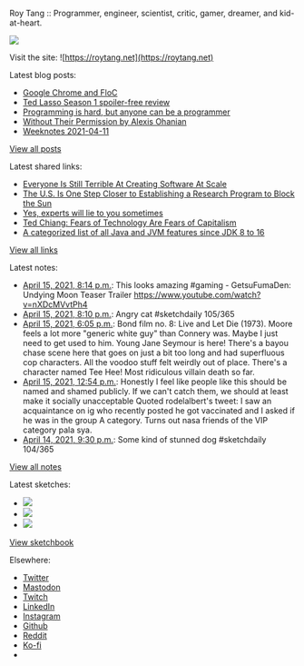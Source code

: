Roy Tang :: Programmer, engineer, scientist, critic, gamer, dreamer, and kid-at-heart.

![](https://roytang.net/static/img/profile.jpg)

Visit the site: ![https://roytang.net](https://roytang.net)

Latest blog posts:

- [Google Chrome and FloC](https://roytang.net/2021/04/chrome-floc/)
- [Ted Lasso Season 1 spoiler-free review](https://roytang.net/2021/04/ted-lasso-s1/)
- [Programming is hard, but anyone can be a programmer](https://roytang.net/2021/04/programming-is-hard/)
- [Without Their Permission by Alexis Ohanian](https://roytang.net/2021/04/without-their-permission/)
- [Weeknotes 2021-04-11](https://roytang.net/2021/04/weeknotes-2021-04-11/)

[View all posts](https://roytang.net/blog)

Latest shared links:

- [Everyone Is Still Terrible At Creating Software At Scale](https://roytang.net/2021/04/everyone-is-still-terrible-at-creating-software-at-scale/)
- [The U.S. Is One Step Closer to Establishing a Research Program to Block the Sun](https://roytang.net/2021/04/the-us-is-one-step-closer-to-establishing-a-research-program-to-block-the-sun/)
- [Yes, experts will lie to you sometimes](https://roytang.net/2021/04/yes-experts-will-lie-to-you-sometimes/)
- [Ted Chiang: Fears of Technology Are Fears of Capitalism](https://roytang.net/2021/04/ted-chiang-fears-of-technology-are-fears-of-capitalism/)
- [A categorized list of all Java and JVM features since JDK 8 to 16](https://roytang.net/2021/04/a-categorized-list-of-all-java-and-jvm-features-since-jdk-8-to-16/)

[View all links](https://roytang.net/links)

Latest notes:

- [April 15, 2021, 8:14 p.m.](https://roytang.net/2021/04/1382668757248536581/): This looks amazing #gaming - GetsuFumaDen: Undying Moon Teaser Trailer https://www.youtube.com/watch?v=nXDcMVvtPh4
- [April 15, 2021, 8:10 p.m.](https://roytang.net/2021/04/1382667703765192706/): Angry cat #sketchdaily 105/365
- [April 15, 2021, 6:05 p.m.](https://roytang.net/2021/04/ced0a77eea2857ad31bd014fac3ded9a/): Bond film no. 8: Live and Let Die (1973). Moore feels a lot more &quot;generic white guy&quot; than Connery was. Maybe I just need to get used to him. Young Jane Seymour is here! There&#x27;s a bayou chase scene here that goes on just a bit too long and had superfluous cop characters. All the voodoo stuff felt weirdly out of place. There&#x27;s a character named Tee Hee! Most ridiculous villain death so far.
- [April 15, 2021, 12:54 p.m.](https://roytang.net/2021/04/1382557908513161222/): Honestly I feel like people like this should be named and shamed publicly. If we can&#x27;t catch them, we should at least make it socially unacceptable Quoted rodelalbert&#x27;s tweet: I saw an acquaintance on ig who recently posted he got vaccinated and I asked if he was in the group A category. Turns out nasa friends of the VIP category pala sya.
- [April 14, 2021, 9:30 p.m.](https://roytang.net/2021/04/1382325293155635203/): Some kind of stunned dog #sketchdaily 104/365

[View all notes](https://roytang.net/notes)

Latest sketches:


- ![](https://roytang.net/media/cache/d1/0e/d10e841c76624c1087a4cd7d481bc58e.jpg)
- ![](https://roytang.net/media/cache/49/08/4908965f1b468d46afbf2d45f78f2f66.jpg)
- ![](https://roytang.net/media/cache/52/be/52be1c262c6658c4f435c8b7097501af.jpg)

[View sketchbook](https://roytang.net/albums/sketchbook)


Elsewhere:

- [Twitter](https://twitter.com/roytang)
- [Mastodon](https://mastodon.technology/@roytang)
- [Twitch](https://twitch.tv/twitchyroy)
- [LinkedIn](https://www.linkedin.com/in/roytang)
- [Instagram](https://instagram.com/roytang0400)
- [Github](https://github.com/roytang)
- [Reddit](https://reddit.com/u/hungryroy)
- [Ko-fi](https://ko-fi.com/roytang)
- [](mailto:hello@roytang.net)
